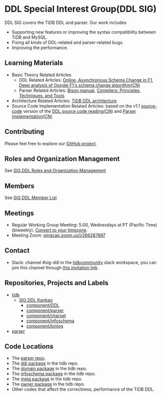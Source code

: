 # DDL Special Interest Group(DDL SIG)

DDL SIG covers the TiDB DDL and parser. Our work includes
* Supporting new features or improving the syntax compatibility between TiDB and MySQL.
* Fixing all kinds of DDL-related and parser-related bugs.
* Improving the performance.

## Learning Materials

* Basic Theory Related Articles
    * DDL Related Articles: [Online, Asynchronous Schema Change in F1](https://static.googleusercontent.com/media/research.google.com/zh-CN//pubs/archive/41376.pdf), [Deep analysis of Google F1's schema change algorithm(CN)](https://github.com/ngaut/builddatabase/blob/master/f1/schema-change.md)
    * Parser Related Articles: [Bison manual](https://www.gnu.org/software/bison/manual/html_node/index.html), [Compilers: Principles, Techniques, and Tools](https://www.amazon.com/Compilers-Principles-Techniques-Tools-2nd/dp/0321486811v)
* Architecture Related Articles: [TiDB DDL architecture](https://github.com/pingcap/tidb/blob/master/docs/design/2018-10-08-online-DDL.md)
* Source Code Implementation Related Articles: based on the v1.1 [source-code](https://github.com/pingcap/tidb/tree/source-code) version of the [DDL source code reading(CN)](https://pingcap.com/blog-cn/tidb-source-code-reading-17/) and [Parser implementation(CN)](https://pingcap.com/blog-cn/tidb-source-code-reading-5/)

## Contributing

Please feel free to explore our [GitHub project](https://github.com/orgs/pingcap/projects/28).

## Roles and Organization Management

See [SIG DDL Roles and Organization Management](./roles-and-organization-management.md)

## Members

See [SIG DDL Member List](./member-list.md)

## Meetings

* Regular Working Group Meeting: 5:00, Wednesdays at PT (Pacific Time) (biweekly). [Convert to your timezone](http://www.thetimezoneconverter.com/?t=5:00&tz=PT%20%28Pacific%20Time%29).
* Meeting Zoom: [pingcap.zoom.us/j/266287897](https://pingcap.zoom.us/j/266287897)

## Contact

* Slack: channel #sig-ddl in the [tidbcommunity](https://pingcap.com/tidbslack) slack workspace, you can join this channel through [this invitation link](https://slack.tidb.io/invite?team=tidb-community&channel=sig-ddl&ref=pingcap-community).

## Repositories, Projects and Labels

* [tidb](https://github.com/pingcap/tidb)
    * [SIG DDL Kanban](https://github.com/pingcap/tidb/projects/40)
        * [component/DDL](https://github.com/pingcap/tidb/labels/component%2FDDL)
        * [component/parser](https://github.com/pingcap/tidb/labels/component%2Fparser)
        * [component/charset](https://github.com/pingcap/tidb/labels/component%2Fcharset)
        * [component/infoschema](https://github.com/pingcap/tidb/labels/component%2Finfoschema)
        * [component/binlog](https://github.com/pingcap/tidb/labels/component%2Fbinlog)
* [parser](https://github.com/pingcap/parser/issues)

## Code Locations

* The [parser repo](https://github.com/pingcap/parser).
* The [ddl package](https://github.com/pingcap/tidb/tree/master/ddl) in the tidb repo.
* The [domain package](https://github.com/pingcap/tidb/tree/master/domain) in the tidb repo.
* The [infoschema package](https://github.com/pingcap/tidb/tree/master/infoschema) in the tidb repo.
* The [meta package](https://github.com/pingcap/tidb/tree/master/meta) in the tidb repo.
* The [owner package](https://github.com/pingcap/tidb/tree/master/owner) in the tidb repo.
* Other codes that affect the correctness, performance of the TiDB DDL. 
